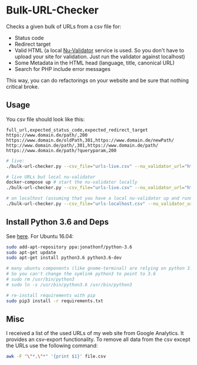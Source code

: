 # Bulk-URL-Checker

Checks a given bulk of URLs from a csv file for:

- Status code
- Redirect target
- Valid HTML (a local [Nu-Validator](https://github.com/validator/validator) service is used. So you don't have to upload your site for validation. Just run the validator against localhost)
- Some Metadata in the HTML head (language, title, canonical URL)
- Search for PHP include error messages

This way, you can do refactorings on your website and be sure that nothing critical broke.

## Usage

You csv file should look like this:

```csv
full_url,expected_status_code,expected_redirect_target
https://www.domain.de/path/,200
https://www.domain.de/oldPath,301,https://www.domain.de/newPath/
http://www.domain.de/path/,301,https://www.domain.de/path/
https://www.domain.de/path/?queryparam,200
```

```bash
# live:
./bulk-url-checker.py --csv_file="urls-live.csv" --nu_validator_url="https://validator.w3.org/nu/"

# live URLs but local nu-validator
docker-compose up # start the nu-validator locally
./bulk-url-checker.py --csv_file="urls-live.csv" --nu_validator_url="http://localhost:8888/"

# on localhost (assuming that you have a local nu-validator up and running):
./bulk-url-checker.py --csv_file="urls-localhost.csv" --nu_validator_url="http://localhost:8888/"
```

## Install Python 3.6 and Deps

See [here](https://askubuntu.com/questions/865554/how-do-i-install-python-3-6-using-apt-get). For Ubuntu 16.04:

```bash
sudo add-apt-repository ppa:jonathonf/python-3.6
sudo apt-get update
sudo apt-get install python3.6 python3.6-dev

# many ubuntu components (like gnome-terminal) are relying on python 3.5.
# So you can't change the symlink python3 to point to 3.6
# sudo rm /usr/bin/python3
# sudo ln -s /usr/bin/python3.6 /usr/bin/python3

# re-install requirements with pip
sudo pip3 install -r requirements.txt
```

## Misc

I received a list of the used URLs of my web site from Google Analytics. It provides an csv-export functionality. To remove all data from the csv except the URLs use the following command:

```bash
awk -F "\"*,\"*" '{print $1}' file.csv
```

